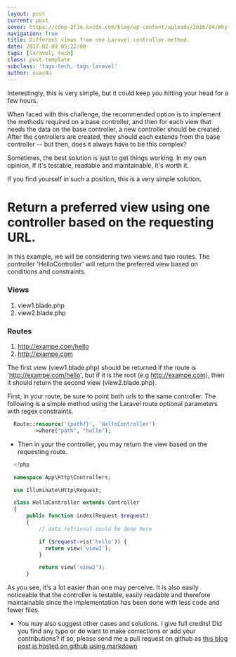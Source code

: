 ```yaml
---
layout: post
current: post
cover: https://cdnp-2f3a.kxcdn.com/blog/wp-content/uploads/2016/04/Why-Laravel.jpg
navigation: True
title: Different views from one Laravel controller method.
date: 2017-02-09 05:22:00
tags: [laravel, tech]
class: post-template
subclass: 'tags-tech, tags-laravel'
author: ovac4u
---
```


<!-- # Multiple views from one Laravel controller -->

Interestingly, this is very simple, but it could keep you hitting your head for a few hours.

When faced with this challenge, the recommended option is to implement the methods required on a base controller, and then for each view that needs the data on the base controller, a new controller should be created. After the controllers are created, they should each extends from the base controller -- but then, does it always have to be this complex?

Sometimes, the best solution is just to get things working. In my own opinion, If it's testable, readable and maintainable, it's worth it.

If you find yourself in such a position, this is a very simple solution.

# Return a preferred view using one controller based on the requesting URL.

In this example, we will be considering two views and two routes. The controller 'HelloController' will return the preferred view based on conditions and constraints.

### Views
  1. view1.blade.php
  2. view2.blade.php

### Routes
  1. http://exampe.com/hello
  2. http://exampe.com

The first view (view1.blade.php) should be returned if the route is 'http://exampe.com/hello', but if it is the root (e.g http://exampe.com), then it should return the second view (view2.blade.php).

First, in your route, be sure to point both urls to the same controller. The following is a simple method using the Laravel route optional parameters with regex constraints.

```php
  Route::resource('{path?}', 'HelloController')
        ->where("path", "hello");
```

* Then in your the controller, you may return the view based on the requesting route.
```php
  <?php

  namespace App\Http\Controllers;

  use Illuminate\Http\Request;

  class HelloController extends Controller
  {
      public function index(Request $request)
      {
          // data retrieval could be done here

          if ($request->is('hello')) {
            return view('view1');
          }

          return view('view2');
      }
```

As you see, it's a lot easier than one may perceive. It is also easily noticeable that the controller is testable, easily readable and therefore maintainable since the implementation has been done with less code and fewer files.

* You may also suggest other cases and solutions. I give full credits! Did you find any typo or do want to make corrections or add your contributions? if so, please send me a pull request on github as [this blog post is hosted on github using markdown](https://github.com/ovac/blogs/blob/master/_posts/2018-02-09-multiple-views-from-one-laravel-controller.md)
